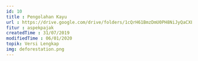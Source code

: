 ```yaml
---
id: 10
title : Pengolahan Kayu
url : https://drive.google.com/drive/folders/1cQrH61BmzDmU0PH8NiJyQaCXLm-OaMfH?usp=sharing
fitur : aspekpajak
createdTime : 31/07/2019
modifiedTime : 06/01/2020
topik: Versi Lengkap
img: deforestation.png
---
```


